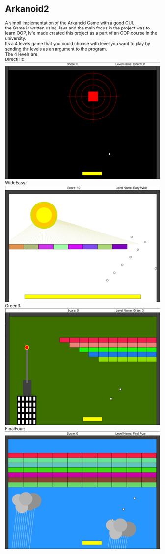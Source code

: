 # Arkanoid2

A simpil implementation of the Arkanoid Game with a good GUI.</br>
the Game is written using Java and the main focus in the project was to learn OOP, Iv'e made created this project as a part of an OOP course in the university.</br>
Its a 4 levels game that you could choose with level you want to play by sending the levels as an argument to the program.</br>
The 4 levels are:</br>
DirectHit: ![alt text](https://github.com/NaserDawod/Arkanoid2/blob/master/levels/level1.png?raw=true) </br>
WideEasy: ![alt text](https://github.com/NaserDawod/Arkanoid2/blob/master/levels/level2.png?raw=true) </br>
Green3: ![alt text](https://github.com/NaserDawod/Arkanoid2/blob/master/levels/level3.png?raw=true) </br>
FinalFour: ![alt text](https://github.com/NaserDawod/Arkanoid2/blob/master/levels/level4.png?raw=true) </br>

